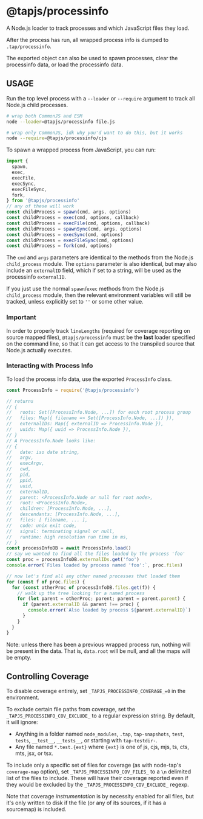 # @tapjs/processinfo

A Node.js loader to track processes and which JavaScript files they load.

After the process has run, all wrapped process info is dumped to
`.tap/processinfo`.

The exported object can also be used to spawn processes, clear the
processinfo data, or load the processinfo data.

## USAGE

Run the top level process with a `--loader` or `--require` argument to
track all Node.js child processes.

```sh
# wrap both CommonJS and ESM
node --loader=@tapjs/processinfo file.js

# wrap only CommonJS, idk why you'd want to do this, but it works
node --require=@tapjs/processinfo/cjs
```

To spawn a wrapped process from JavaScript, you can run:

```js
import {
  spawn,
  exec,
  execFile,
  execSync,
  execFileSync,
  fork,
} from '@tapjs/processinfo'
// any of these will work
const childProcess = spawn(cmd, args, options)
const childProcess = exec(cmd, options, callback)
const childProcess = execFile(cmd, options, callback)
const childProcess = spawnSync(cmd, args, options)
const childProcess = execSync(cmd, options)
const childProcess = execFileSync(cmd, options)
const childProcess = fork(cmd, options)
```

The `cmd` and `args` parameters are identical to the methods from the
Node.js `child_process` module. The `options` parameter is also identical,
but may also include an `externalID` field, which if set to a string, will
be used as the processinfo `externalID`.

If you just use the normal `spawn`/`exec` methods from the Node.js
`child_process` module, then the relevant environment variables will still
be tracked, unless explicitly set to `''` or some other value.

### Important

In order to properly track `lineLengths` (required for coverage
reporting on source mapped files), `@tapjs/processinfo` must be
the **last** loader specified on the command line, so that it can
get access to the transpiled source that Node.js actually
executes.

### Interacting with Process Info

To load the process info data, use the exported `ProcessInfo` class.

```js
const ProcessInfo = require('@tapjs/processinfo')

// returns
// {
//   roots: Set([ProcessInfo.Node, ...]) for each root process group
//   files: Map({ filename => Set([ProcessInfo.Node, ...]) }),
//   externalIDs: Map({ externalID => ProcessInfo.Node }),
//   uuids: Map({ uuid => ProcessInfo.Node }),
// }
// A ProcessInfo.Node looks like:
// {
//   date: iso date string,
//   argv,
//   execArgv,
//   cwd,
//   pid,
//   ppid,
//   uuid,
//   externalID,
//   parent: <ProcessInfo.Node or null for root node>,
//   root: <ProcessInfo.Node>,
//   children: [ProcessInfo.Node, ...],
//   descendants: [ProcessInfo.Node, ...],
//   files: [ filename, ... ],
//   code: unix exit code,
//   signal: terminating signal or null,
//   runtime: high resolution run time in ms,
// }
const processInfoDB = await ProcessInfo.load()
// say we wanted to find all the files loaded by the process 'foo'
const proc = processInfoDB.externalIDs.get('foo')
console.error(`Files loaded by process named 'foo':`, proc.files)

// now let's find all any other named processes that loaded them
for (const f of proc.files) {
  for (const otherProc of processInfoDB.files.get(f)) {
    // walk up the tree looking for a named process
    for (let parent = otherProc; parent; parent = parent.parent) {
      if (parent.externalID && parent !== proc) {
        console.error(`Also loaded by process ${parent.externalID}`)
      }
    }
  }
}
```

Note: unless there has been a previous wrapped process run, nothing will be
present in the data. That is, `data.root` will be null, and all the maps
will be empty.

## Controlling Coverage

To disable coverage entirely, set
`_TAPJS_PROCESSINFO_COVERAGE_=0` in the environment.

To exclude certain file paths from coverage, set the
`_TAPJS_PROCESSINFO_COV_EXCLUDE_` to a regular expression string.
By default, it will ignore:

- Anything in a folder named `node_modules`, `.tap`,
  `tap-snapshots`, `test`, `tests`, `__test__`, `__tests__`, or
  starting with `tap-testdir-`.
- Any file named `*.test.{ext}` where `{ext}` is one of js, cjs,
  mjs, ts, cts, mts, jsx, or tsx.

To include only a specific set of files for coverage (as with
node-tap's `coverage-map` option), set
`_TAPJS_PROCESSINFO_COV_FILES_` to a `\n` delimited list of the
files to include. These will have their coverage reported even if
they would be excluded by the `_TAPJS_PROCESSINFO_COV_EXCLUDE_`
regexp.

Note that coverage _instrumentation_ is by necessity enabled for
all files, but it's only written to disk if the file (or any of
its sources, if it has a sourcemap) is included.
